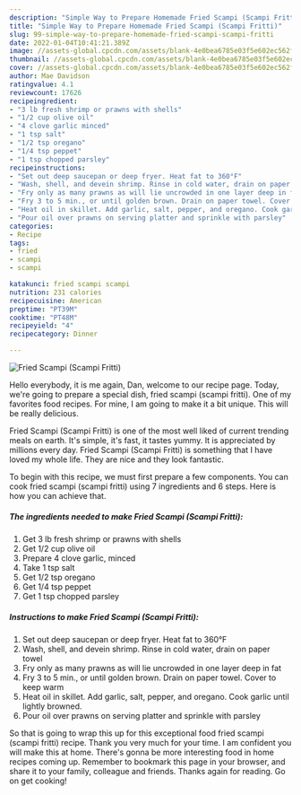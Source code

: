 ```yaml
---
description: "Simple Way to Prepare Homemade Fried Scampi (Scampi Fritti)"
title: "Simple Way to Prepare Homemade Fried Scampi (Scampi Fritti)"
slug: 99-simple-way-to-prepare-homemade-fried-scampi-scampi-fritti
date: 2022-01-04T10:41:21.389Z
image: //assets-global.cpcdn.com/assets/blank-4e0bea6785e03f5e602ec562f230caae08da540cada707380b4fe1bbebba43da.png
thumbnail: //assets-global.cpcdn.com/assets/blank-4e0bea6785e03f5e602ec562f230caae08da540cada707380b4fe1bbebba43da.png
cover: //assets-global.cpcdn.com/assets/blank-4e0bea6785e03f5e602ec562f230caae08da540cada707380b4fe1bbebba43da.png
author: Mae Davidson
ratingvalue: 4.1
reviewcount: 17626
recipeingredient:
- "3 lb fresh shrimp or prawns with shells"
- "1/2 cup olive oil"
- "4 clove garlic minced"
- "1 tsp salt"
- "1/2 tsp oregano"
- "1/4 tsp peppet"
- "1 tsp chopped parsley"
recipeinstructions:
- "Set out deep saucepan or deep fryer. Heat fat to 360°F"
- "Wash, shell, and devein shrimp. Rinse in cold water, drain on paper towel"
- "Fry only as many prawns as will lie uncrowded in one layer deep in fat"
- "Fry 3 to 5 min., or until golden brown. Drain on paper towel. Cover to keep warm"
- "Heat oil in skillet. Add garlic, salt, pepper, and oregano. Cook garlic until lightly browned."
- "Pour oil over prawns on serving platter and sprinkle with parsley"
categories:
- Recipe
tags:
- fried
- scampi
- scampi

katakunci: fried scampi scampi 
nutrition: 231 calories
recipecuisine: American
preptime: "PT39M"
cooktime: "PT48M"
recipeyield: "4"
recipecategory: Dinner

---
```



![Fried Scampi (Scampi Fritti)](//assets-global.cpcdn.com/assets/blank-4e0bea6785e03f5e602ec562f230caae08da540cada707380b4fe1bbebba43da.png)

Hello everybody, it is me again, Dan, welcome to our recipe page. Today, we're going to prepare a special dish, fried scampi (scampi fritti). One of my favorites food recipes. For mine, I am going to make it a bit unique. This will be really delicious.



Fried Scampi (Scampi Fritti) is one of the most well liked of current trending meals on earth. It's simple, it's fast, it tastes yummy. It is appreciated by millions every day. Fried Scampi (Scampi Fritti) is something that I have loved my whole life. They are nice and they look fantastic.


To begin with this recipe, we must first prepare a few components. You can cook fried scampi (scampi fritti) using 7 ingredients and 6 steps. Here is how you can achieve that.

<!--inarticleads1-->

##### The ingredients needed to make Fried Scampi (Scampi Fritti):

1. Get 3 lb fresh shrimp or prawns with shells
1. Get 1/2 cup olive oil
1. Prepare 4 clove garlic, minced
1. Take 1 tsp salt
1. Get 1/2 tsp oregano
1. Get 1/4 tsp peppet
1. Get 1 tsp chopped parsley




<!--inarticleads2-->

##### Instructions to make Fried Scampi (Scampi Fritti):

1. Set out deep saucepan or deep fryer. Heat fat to 360°F
1. Wash, shell, and devein shrimp. Rinse in cold water, drain on paper towel
1. Fry only as many prawns as will lie uncrowded in one layer deep in fat
1. Fry 3 to 5 min., or until golden brown. Drain on paper towel. Cover to keep warm
1. Heat oil in skillet. Add garlic, salt, pepper, and oregano. Cook garlic until lightly browned.
1. Pour oil over prawns on serving platter and sprinkle with parsley




So that is going to wrap this up for this exceptional food fried scampi (scampi fritti) recipe. Thank you very much for your time. I am confident you will make this at home. There's gonna be more interesting food in home recipes coming up. Remember to bookmark this page in your browser, and share it to your family, colleague and friends. Thanks again for reading. Go on get cooking!
